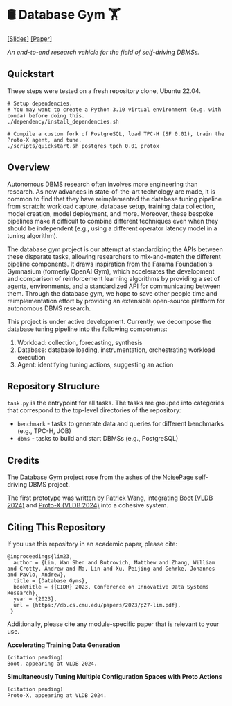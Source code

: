 # 🛢️ Database Gym 🏋️
[\[Slides\]](http://www.cidrdb.org/cidr2023/slides/p27-lim-slides.pdf) [\[Paper\]](https://www.cidrdb.org/cidr2023/papers/p27-lim.pdf)

*An end-to-end research vehicle for the field of self-driving DBMSs.*

## Quickstart

These steps were tested on a fresh repository clone, Ubuntu 22.04.

```
# Setup dependencies.
# You may want to create a Python 3.10 virtual environment (e.g. with conda) before doing this.
./dependency/install_dependencies.sh

# Compile a custom fork of PostgreSQL, load TPC-H (SF 0.01), train the Proto-X agent, and tune.
./scripts/quickstart.sh postgres tpch 0.01 protox
```

## Overview

Autonomous DBMS research often involves more engineering than research.
As new advances in state-of-the-art technology are made, it is common to find that they have
reimplemented the database tuning pipeline from scratch: workload capture, database setup,
training data collection, model creation, model deployment, and more.
Moreover, these bespoke pipelines make it difficult to combine different techniques even when they
should be independent (e.g., using a different operator latency model in a tuning algorithm).

The database gym project is our attempt at standardizing the APIs between these disparate tasks,
allowing researchers to mix-and-match the different pipeline components.
It draws inspiration from the Farama Foundation's Gymnasium (formerly OpenAI Gym), which
accelerates the development and comparison of reinforcement learning algorithms by providing a set
of agents, environments, and a standardized API for communicating between them.
Through the database gym, we hope to save other people time and reimplementation effort by
providing an extensible open-source platform for autonomous DBMS research.

This project is under active development.
Currently, we decompose the database tuning pipeline into the following components:

1. Workload: collection, forecasting, synthesis
2. Database: database loading, instrumentation, orchestrating workload execution
3. Agent: identifying tuning actions, suggesting an action

## Repository Structure

`task.py` is the entrypoint for all tasks.
The tasks are grouped into categories that correspond to the top-level directories of the repository:

- `benchmark` - tasks to generate data and queries for different benchmarks (e.g., TPC-H, JOB)
- `dbms` - tasks to build and start DBMSs (e.g., PostgreSQL)

## Credits

The Database Gym project rose from the ashes of the [NoisePage](https://db.cs.cmu.edu/projects/noisepage/) self-driving DBMS project.

The first prototype was written by [Patrick Wang](https://github.com/wangpatrick57), integrating [Boot (VLDB 2024)](https://github.com/lmwnshn/boot) and [Proto-X (VLDB 2024)](https://github.com/17zhangw/protox) into a cohesive system.

## Citing This Repository

If you use this repository in an academic paper, please cite:

```
@inproceedings{lim23,
  author = {Lim, Wan Shen and Butrovich, Matthew and Zhang, William and Crotty, Andrew and Ma, Lin and Xu, Peijing and Gehrke, Johannes and Pavlo, Andrew},
  title = {Database Gyms},
  booktitle = {{CIDR} 2023, Conference on Innovative Data Systems Research},
  year = {2023},
  url = {https://db.cs.cmu.edu/papers/2023/p27-lim.pdf},
 }
```

Additionally, please cite any module-specific paper that is relevant to your use.

**Accelerating Training Data Generation**

```
(citation pending)
Boot, appearing at VLDB 2024.
```

**Simultaneously Tuning Multiple Configuration Spaces with Proto Actions**

```
(citation pending)
Proto-X, appearing at VLDB 2024.
```
